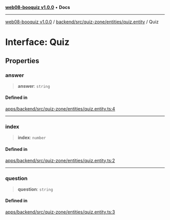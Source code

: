 [**web08-booquiz v1.0.0**](../../../../../../README.md) • **Docs**

***

[web08-booquiz v1.0.0](../../../../../../modules.md) / [backend/src/quiz-zone/entities/quiz.entity](../README.md) / Quiz

# Interface: Quiz

## Properties

### answer

> **answer**: `string`

#### Defined in

[apps/backend/src/quiz-zone/entities/quiz.entity.ts:4](https://github.com/boostcampwm-2024/web08-BooQuiz/blob/7476b6206e2a8c55cace72cc6ee6a8796386519f/apps/backend/src/quiz-zone/entities/quiz.entity.ts#L4)

***

### index

> **index**: `number`

#### Defined in

[apps/backend/src/quiz-zone/entities/quiz.entity.ts:2](https://github.com/boostcampwm-2024/web08-BooQuiz/blob/7476b6206e2a8c55cace72cc6ee6a8796386519f/apps/backend/src/quiz-zone/entities/quiz.entity.ts#L2)

***

### question

> **question**: `string`

#### Defined in

[apps/backend/src/quiz-zone/entities/quiz.entity.ts:3](https://github.com/boostcampwm-2024/web08-BooQuiz/blob/7476b6206e2a8c55cace72cc6ee6a8796386519f/apps/backend/src/quiz-zone/entities/quiz.entity.ts#L3)
